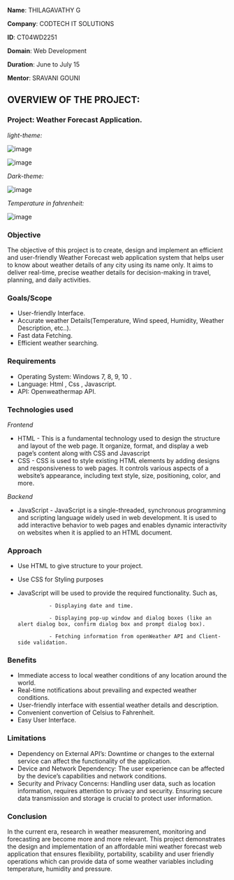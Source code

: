 **Name**: THILAGAVATHY G

**Company**: CODTECH IT SOLUTIONS

**ID**: CT04WD2251

**Domain**: Web Development

**Duration**: June to July 15

**Mentor**: SRAVANI GOUNI

## OVERVIEW OF THE PROJECT:

### Project: Weather Forecast Application.

*light-theme:*

![image](https://github.com/thilaga292/CODTECH---TASK-2/assets/174592254/176a9db3-a29b-4c9a-b93b-7c0cff7bc908)

![image](https://github.com/thilaga292/CODTECH---TASK-2/assets/174592254/f3717f8c-874a-4cb5-a625-fe3a23ac4539)


*Dark-theme:*

![image](https://github.com/thilaga292/CODTECH---TASK-2/assets/174592254/9a39e84c-22ef-446d-bbbd-04d523386e38)

*Temperature in fahrenheit:*

![image](https://github.com/thilaga292/CODTECH---TASK-2/assets/174592254/7870c682-4bda-4c4c-93cd-c6986b37dbed)




### Objective

The objective of this project is to create, design and implement an efficient and user-friendly Weather Forecast web application system that helps user to know about weather details of any city using its name only. It aims to deliver real-time, precise weather details for decision-making in travel, planning, and daily activities.

### Goals/Scope

- User-friendly Interface.
- Accurate weather Details(Temperature, Wind speed, Humidity, Weather Description, etc..).
- Fast data Fetching.
- Efficient weather searching.

### Requirements

- Operating System: Windows 7, 8, 9, 10 .
- Language: Html , Css , Javascript.
- API: Openweathermap API.

### Technologies used

*Frontend*

- HTML - This is a fundamental technology used to design the structure and layout of the web page. It organize, format, and display a web page’s content along with CSS and Javascript
- CSS - CSS is used to style existing HTML elements by adding designs and responsiveness to web pages. It controls various aspects of a website’s appearance, including text style, size, positioning, color, and more.
  
*Backend*

- JavaScript - JavaScript is a single-threaded, synchronous programming and scripting language widely used in web development. It is used to add interactive behavior to web pages and enables dynamic interactivity on websites when it is applied to an HTML document.

### Approach
- Use HTML to give structure to your project.
- Use CSS for Styling purposes
- JavaScript will be used to provide the required functionality. Such as,
  
                - Displaying date and time.
  
                - Displaying pop-up window and dialog boxes (like an alert dialog box, confirm dialog box and prompt dialog box).
  
                - Fetching information from openWeather API and Client-side validation.


### Benefits

- Immediate access to local weather conditions of any location around the world.
- Real-time notifications about prevailing and expected weather conditions.
- User-friendly interface with essential weather details and description.
- Convenient convertion of Celsius to Fahrenheit.
- Easy User Interface.

### Limitations

- Dependency on External API’s: Downtime or changes to the external service can affect the functionality of the application.
- Device and Network Dependency: The user experience can be affected by the device’s capabilities and network conditions.
- Security and Privacy Concerns: Handling user data, such as location information, requires attention to privacy and security. Ensuring secure data transmission and storage is crucial to protect user information.

### Conclusion

In the current era, research in weather measurement, monitoring and forecasting are become more and more relevant. This project demonstrates the design and implementation of an affordable mini weather forecast web application that ensures flexibility, portability, scability and user friendly operations which can provide data of some weather variables including temperature, humidity and pressure. 
